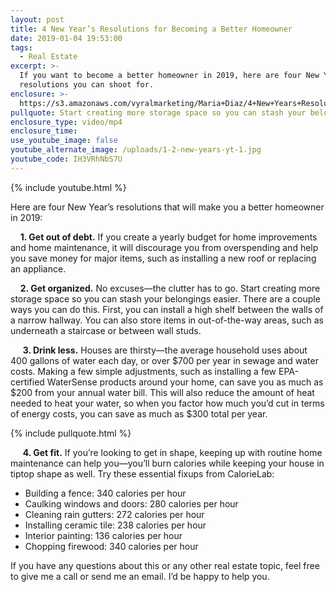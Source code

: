 ```yaml
---
layout: post
title: 4 New Year’s Resolutions for Becoming a Better Homeowner
date: 2019-01-04 19:53:00
tags:
  - Real Estate
excerpt: >-
  If you want to become a better homeowner in 2019, here are four New Year’s
  resolutions you can shoot for.
enclosure: >-
  https://s3.amazonaws.com/vyralmarketing/Maria+Diaz/4+New+Years+Resolutions+for+Becoming+a+Better+Homeowner.mp4
pullquote: Start creating more storage space so you can stash your belongings easier.
enclosure_type: video/mp4
enclosure_time:
use_youtube_image: false
youtube_alternate_image: /uploads/1-2-new-years-yt-1.jpg
youtube_code: IH3VRhNbS7U
---
```


{% include youtube.html %}

Here are four New Year’s resolutions that will make you a better homeowner in 2019: 

    **1. Get out of debt.** If you create a yearly budget for home improvements and home maintenance, it will discourage you from overspending and help you save money for major items, such as installing a new roof or replacing an appliance. 

    **2. Get organized.** No excuses—the clutter has to go. Start creating more storage space so you can stash your belongings easier. There are a couple ways you can do this. First, you can install a high shelf between the walls of a narrow hallway. You can also store items in out-of-the-way areas, such as underneath a staircase or between wall studs.

     **3. Drink less.** Houses are thirsty—the average household uses about 400 gallons of water each day, or over $700 per year in sewage and water costs. Making a few simple adjustments, such as installing a few EPA-certified WaterSense products around your home, can save you as much as $200 from your annual water bill. This will also reduce the amount of heat needed to heat your water, so when you factor how much you’d cut in terms of energy costs, you can save as much as $300 total per year.

{% include pullquote.html %}

     **4. Get fit.** If you’re looking to get in shape, keeping up with routine home maintenance can help you—you’ll burn calories while keeping your house in tiptop shape as well. Try these essential fixups from CalorieLab:

* Building a fence: 340 calories per hour
* Caulking windows and doors: 280 calories per hour
* Cleaning rain gutters: 272 calories per hour
* Installing ceramic tile: 238 calories per hour
* Interior painting: 136 calories per hour
* Chopping firewood: 340 calories per hour

If you have any questions about this or any other real estate topic, feel free to give me a call or send me an email. I’d be happy to help you.